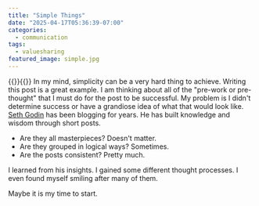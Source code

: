 ```yaml
---
title: "Simple Things"
date: "2025-04-17T05:36:39-07:00"
categories: 
  - communication
tags:
  - valuesharing
featured_image: simple.jpg
---
```


{{<featuredimage>}}{{</featuredimage>}}
In my mind, simplicity can be a very hard thing to achieve. Writing this post is a great example.  I am thinking about all of the "pre-work or pre-thought" that I must do for the post to be successful.  My problem is I didn't determine success or have a grandiose idea of what that would look like.  [Seth Godin](https://seths.blog/) has been blogging for years.  He has built knowledge and wisdom through short posts.  

* Are they all masterpieces? Doesn't matter.
* Are they grouped in logical ways?  Sometimes.
* Are the posts consistent?  Pretty much.

I learned from his insights.  I gained some different thought processes.  I even found myself smiling after many of them.

Maybe it is my time to start.